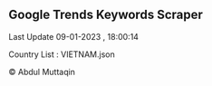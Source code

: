 

## Google Trends Keywords Scraper 
 
Last Update 09-01-2023 , 18:00:14

Country List :
VIETNAM.json



© Abdul Muttaqin 

